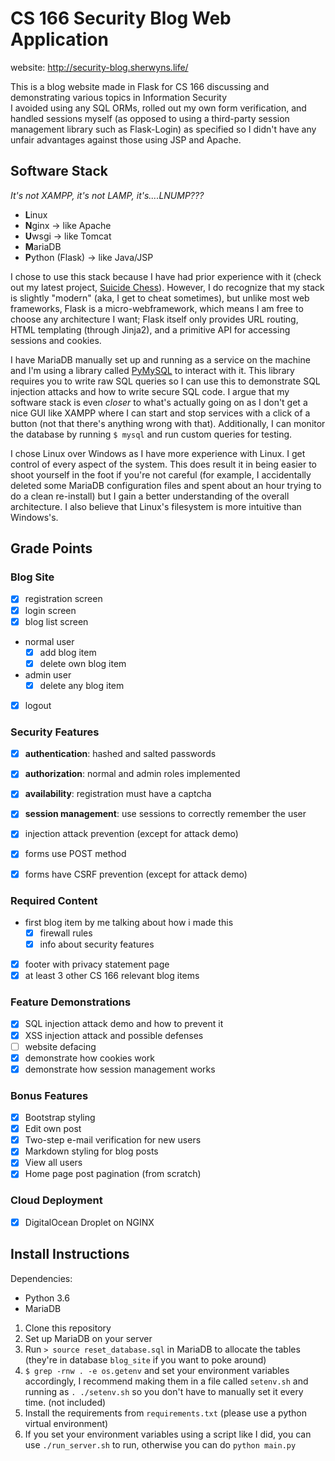 # CS 166 Security Blog Web Application

website: http://security-blog.sherwyns.life/

This is a blog website made in Flask for CS 166 discussing and demonstrating various topics in Information Security  
I avoided using any SQL ORMs, rolled out my own form verification, and handled sessions myself (as opposed to using a third-party session management library such as Flask-Login) as specified so I didn't have any unfair advantages against those using JSP and Apache.  


## Software Stack
*It's not XAMPP, it's not LAMP, it's....LNUMP???*  
- **L**inux
- **N**ginx -> like Apache
- **U**wsgi -> like Tomcat
- **M**ariaDB
- **P**ython (Flask) -> like Java/JSP

I chose to use this stack because I have had prior experience with it (check out my latest project, [Suicide Chess](https://suicidechess.org)). However, I do recognize that my stack is slightly "modern" (aka, I get to cheat sometimes), but unlike most web frameworks, Flask is a micro-webframework, which means I am free to choose any architecture I want; Flask itself only provides URL routing, HTML templating (through Jinja2), and a primitive API for accessing sessions and cookies. 

 

I have MariaDB manually set up and running as a service on the machine and I'm using a library called [PyMySQL](https://github.com/PyMySQL/PyMySQL) to interact with it. This library requires you to write raw SQL queries so I can use this to demonstrate SQL injection attacks and how to write secure SQL code. I argue that my software stack is even *closer* to what's actually going on as I don't get a nice GUI like XAMPP where I can start and stop services with a click of a button (not that there's anything wrong with that). Additionally, I can monitor the database by running `$ mysql` and run custom queries for testing.

I chose Linux over Windows as I have more experience with Linux. I get control of every aspect of the system. This does result it in being easier to shoot yourself in the foot if you're not careful (for example, I accidentally deleted some MariaDB configuration files and spent about an hour trying to do a clean re-install) but I gain a better understanding of the overall architecture. I also believe that Linux's filesystem is more intuitive than Windows's. 

## Grade Points
### Blog Site
- [X] registration screen
- [X] login screen
- [X] blog list screen
- normal user
    - [X] add blog item
    - [X] delete own blog item
- admin user
    - [X] delete any blog item
- [X] logout

### Security Features
- [X] **authentication**: hashed and salted passwords
- [X] **authorization**: normal and admin roles implemented
- [X] **availability**: registration must have a captcha
- [X] **session management**: use sessions to correctly remember the user
- [X] injection attack prevention (except for attack demo)
- [X] forms use POST method
- [X] forms have CSRF prevention (except for attack demo)


### Required Content
- first blog item by me talking about how i made this
    - [X] firewall rules
    - [X] info about security features
- [X] footer with privacy statement page
- [X] at least 3 other CS 166 relevant blog items

### Feature Demonstrations
- [X] SQL injection attack demo and how to prevent it
- [X] XSS injection attack and possible defenses
- [ ] website defacing
- [X] demonstrate how cookies work
- [X] demonstrate how session management works
 
### Bonus Features
- [X] Bootstrap styling
- [X] Edit own post
- [X] Two-step e-mail verification for new users
- [X] Markdown styling for blog posts
- [X] View all users
- [X] Home page post pagination (from scratch)

### Cloud Deployment
- [X] DigitalOcean Droplet on NGINX

## Install Instructions

Dependencies:
- Python 3.6
- MariaDB

1. Clone this repository
2. Set up MariaDB on your server
3. Run `> source reset_database.sql` in MariaDB to allocate the tables (they're in database `blog_site` if you want to poke around)
4. `$ grep -rnw . -e os.getenv` and set your environment variables accordingly, I recommend making them in a file called `setenv.sh` and running as `. ./setenv.sh` so you don't have to manually set it every time. (not included)
5. Install the requirements from `requirements.txt` (please use a python virtual environment)
6. If you set your environment variables using a script like I did, you can use `./run_server.sh` to run, otherwise you can do `python main.py`
